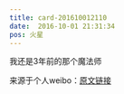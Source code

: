 ```yaml
---
title: card-201610012110
date:  2016-10-01 21:31:34
pos: 火星
---
```

我还是3年前的那个魔法师 

来源于个人weibo：[原文链接](https://m.weibo.cn/status/EaRkhfDWG?mblogid=EaRkhfDWG)